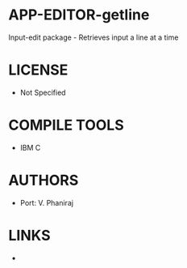APP-EDITOR-getline
==================

Input-edit package - Retrieves input a line at a time 

LICENSE
===============
* Not Specified 

COMPILE TOOLS
===============
* IBM C

AUTHORS
===============
* Port: V. Phaniraj

LINKS
===============
* 
